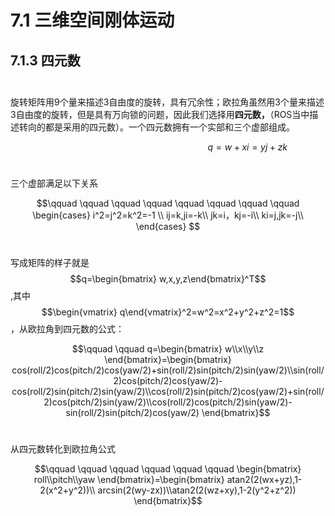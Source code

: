# 7.1 三维空间刚体运动

## 7.1.3 四元数

$$\quad$$旋转矩阵用9个量来描述3自由度的旋转，具有冗余性；欧拉角虽然用3个量来描述3自由度的旋转，但是具有万向锁的问题，因此我们选择用**四元数，**（ROS当中描述转向的都是采用的四元数）。一个四元数拥有一个实部和三个虚部组成。

$$\qquad \qquad \qquad \qquad \qquad \qquad  \qquad \qquad q=w+xi=yj+zk$$

$$\quad$$三个虚部满足以下关系

$$\qquad \qquad \qquad \qquad \qquad \qquad \qquad \qquad \begin{cases}
i^2=j^2=k^2=-1 \\
ij=k,ji=-k\\
jk=i，kj=-i\\
ki=j,jk=-j\\
 \end{cases}  $$

$$\quad$$写成矩阵的样子就是$$q=\begin{bmatrix} w,x,y,z\end{bmatrix}^T$$,其中$$\begin{vmatrix} q\end{vmatrix}^2=w^2=x^2+y^2+z^2=1$$，从欧拉角到四元数的公式：

$$\qquad \qquad q=\begin{bmatrix}
w\\x\\y\\z
 \end{bmatrix}=\begin{bmatrix}
cos(roll/2)cos(pitch/2)cos(yaw/2)+sin(roll/2)sin(pitch/2)sin(yaw/2)\\sin(roll/2)cos(pitch/2)cos(yaw/2)-cos(roll/2)sin(pitch/2)sin(yaw/2)\\cos(roll/2)sin(pitch/2)cos(yaw/2)+sin(roll/2)cos(pitch/2)sin(yaw/2)\\cos(roll/2)cos(pitch/2)sin(yaw/2)-sin(roll/2)sin(pitch/2)cos(yaw/2)
 \end{bmatrix}$$

$$\quad$$从四元数转化到欧拉角公式

$$\qquad \qquad \qquad \qquad \qquad \qquad \begin{bmatrix}
roll\\pitch\\yaw
 \end{bmatrix}=\begin{bmatrix}
atan2(2(wx+yz),1-2(x^2+y^2))\\
arcsin(2(wy-zx))\\atan2(2(wz+xy),1-2(y^2+z^2))
 \end{bmatrix}$$

